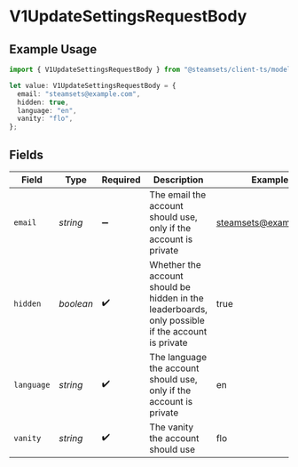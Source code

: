 # V1UpdateSettingsRequestBody

## Example Usage

```typescript
import { V1UpdateSettingsRequestBody } from "@steamsets/client-ts/models/components";

let value: V1UpdateSettingsRequestBody = {
  email: "steamsets@example.com",
  hidden: true,
  language: "en",
  vanity: "flo",
};
```

## Fields

| Field                                                                                             | Type                                                                                              | Required                                                                                          | Description                                                                                       | Example                                                                                           |
| ------------------------------------------------------------------------------------------------- | ------------------------------------------------------------------------------------------------- | ------------------------------------------------------------------------------------------------- | ------------------------------------------------------------------------------------------------- | ------------------------------------------------------------------------------------------------- |
| `email`                                                                                           | *string*                                                                                          | :heavy_minus_sign:                                                                                | The email the account should use, only if the account is private                                  | steamsets@example.com                                                                             |
| `hidden`                                                                                          | *boolean*                                                                                         | :heavy_check_mark:                                                                                | Whether the account should be hidden in the leaderboards, only possible if the account is private | true                                                                                              |
| `language`                                                                                        | *string*                                                                                          | :heavy_check_mark:                                                                                | The language the account should use, only if the account is private                               | en                                                                                                |
| `vanity`                                                                                          | *string*                                                                                          | :heavy_check_mark:                                                                                | The vanity the account should use                                                                 | flo                                                                                               |